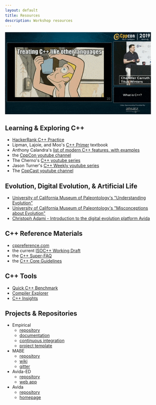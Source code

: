 ```yaml
---
layout: default
title: Resources
description: Workshop resources
---
```


![Treating C++ like other languages](assets/mmore500/cppcon2019-carruth-winters.gif)

## Learning & Exploring C++

* [HackerRank C++ Practice](https://www.hackerrank.com/domains/cpp)
* Lipman, Lajoie, and Moo's [C++ Primer](https://www.amazon.com/Primer-5th-Stanley-B-Lippman/dp/0321714113) textbook
* Anthony Calandra's [list of modern C++ features, with examples](https://github.com/AnthonyCalandra/modern-cpp-features)
* the [CppCon youtube channel](https://www.youtube.com/user/CppCon)
* The Cherno's [C++ youtube series](https://www.youtube.com/watch?v=18c3MTX0PK0&list=PLlrATfBNZ98dudnM48yfGUldqGD0S4FFb)
* Jason Turner's [C++ Weekly youtube series](https://www.youtube.com/watch?v=EJtqHLvAIZE&list=PLs3KjaCtOwSZ2tbuV1hx8Xz-rFZTan2J1)
* The [CppCast youtube channel](https://www.youtube.com/channel/UCuCjADS4u3uJDTqUaG0H9dA)

## Evolution, Digital Evolution, & Artificial Life

* [University of California Museum of Paleontology's "Understanding Evolution"](https://evolution.berkeley.edu/evolibrary/article/0_0_0/evo_01)
* [University of California Museum of Paleontology's "Misconceptions about Evolution"](https://evolution.berkeley.edu/evolibrary/misconceptions_faq.php)
* [Christoph Adami - Introduction to the digital evolution platform Avida](https://www.youtube.com/watch?v=ouF8wKxXWFQ)

## C++ Reference Materials

* [cppreference.com](https://cppreference.com/)
* the current [ISOC++ Working Draft](http://www.open-std.org/jtc1/sc22/wg21/docs/papers/2018/n4778.pdf)
* the [C++ Super-FAQ](https://isocpp.org/faq)
* the [C++ Core Guidelines](https://github.com/isocpp/CppCoreGuidelines/blob/master/CppCoreGuidelines.md)

## C++ Tools

* [Quick C++ Benchmark](http://quick-bench.com/)
* [Compiler Explorer](https://godbolt.org/)
* [C++ Insights](https://cppinsights.io/)

## Projects & Repositories

* Empirical
  * [repository](https://github.com/devosoft/Empirical)
  * [documentation](https://empirical.readthedocs.io/)
  * [continuous integration](https://travis-ci.org/github/devosoft/Empirical)
  * [project template](https://github.com/devosoft/cookiecutter-empirical-project)
* MABE
  * [repository](https://github.com/hintzelab/mabe)
  * [wiki](https://github.com/Hintzelab/MABE/wiki/)
  * [gitter](https://gitter.im/hintze-lab/MABE)
* Avida-ED
  * [repository](https://github.com/DBlackwood/AvidaED_user_interface)
  * [web app](https://avida-ed.msu.edu/app/AvidaED.html)
* Avida
  * [repository](https://github.com/devosoft/Avida)
  * [homepage](http://avida.devosoft.org/)
